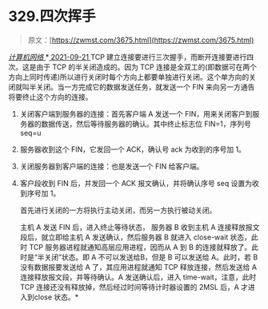 <!--yml
category: 未分类
date: 0001-01-01 00:00:00
-->

# 329.四次挥手

> 原文：[https://zwmst.com/3675.html](https://zwmst.com/3675.html)

   [ *计算机网络* ](https://zwmst.com/%e8%ae%a1%e7%ae%97%e6%9c%ba%e7%bd%91%e7%bb%9c)*[ <time datetime="2021-09-22T00:51:25+08:00"> 2021-09-21 </time> ](https://zwmst.com/3675.html)  TCP 建立连接要进行三次握手，而断开连接要进行四次。这是由于 TCP 的半关闭造成的。因为 TCP 连接是全双工的(即数据可在两个方向上同时传递)所以进行关闭时每个方向上都要单独进行关闭。这个单方向的关闭就叫半关闭。当一方完成它的数据发送任务，就发送一个 FIN 来向另一方通告将要终止这个方向的连接。

1.  关闭客户端到服务器的连接：首先客户端 A 发送一个 FIN，用来关闭客户到服务器的数据传送，然后等待服务器的确认。其中终止标志位 FIN=1，序列号 seq=u
2.  服务器收到这个 FIN，它发回一个 ACK，确认号 ack 为收到的序号加 1。
3.  关闭服务器到客户端的连接：也是发送一个 FIN 给客户端。
4.  客户段收到 FIN 后，并发回一个 ACK 报文确认，并将确认序号 seq 设置为收到序号加 1。

    首先进行关闭的一方将执行主动关闭，而另一方执行被动关闭。

    主机 A 发送 FIN 后，进入终止等待状态， 服务器 B 收到主机 A 连接释放报文段后，就立即给主机 A 发送确认，然后服务器 B 就进入 close-wait 状态，此时 TCP 服务器进程就通知高层应用进程，因而从 A 到 B 的连接就释放了。此时是“半关闭”状态。即 A 不可以发送给B，但是 B 可以发送给 A。此时，若 B 没有数据报要发送给 A 了，其应用进程就通知 TCP 释放连接，然后发送给 A 连接释放报文段，并等待确认。A 发送确认后，进入 time-wait，注意，此时 TCP 连接还没有释放掉，然后经过时间等待计时器设置的 2MSL 后，A 才进入到close 状态。*